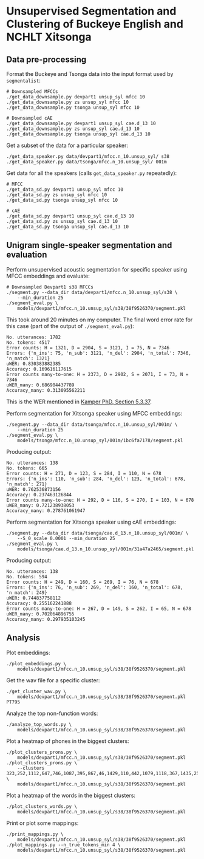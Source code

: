 Unsupervised Segmentation and Clustering of Buckeye English and NCHLT Xitsonga
==============================================================================

Data pre-processing
-------------------

Format the Buckeye and Tsonga data into the input format used by
`segmentalist`:

    # Downsampled MFCCs
    ./get_data_downsample.py devpart1 unsup_syl mfcc 10
    ./get_data_downsample.py zs unsup_syl mfcc 10
    ./get_data_downsample.py tsonga unsup_syl mfcc 10

    # Downsampled cAE
    ./get_data_downsample.py devpart1 unsup_syl cae.d_13 10
    ./get_data_downsample.py zs unsup_syl cae.d_13 10
    ./get_data_downsample.py tsonga unsup_syl cae.d_13 10

Get a subset of the data for a particular speaker:

    ./get_data_speaker.py data/devpart1/mfcc.n_10.unsup_syl/ s38
    ./get_data_speaker.py data/tsonga/mfcc.n_10.unsup_syl/ 001m

Get data for all the speakers (calls `get_data_speaker.py` repeatedly):

    # MFCC
    ./get_data_sd.py devpart1 unsup_syl mfcc 10
    ./get_data_sd.py zs unsup_syl mfcc 10
    ./get_data_sd.py tsonga unsup_syl mfcc 10

    # cAE
    ./get_data_sd.py devpart1 unsup_syl cae.d_13 10
    ./get_data_sd.py zs unsup_syl cae.d_13 10
    ./get_data_sd.py tsonga unsup_syl cae.d_13 10



Unigram single-speaker segmentation and evaluation
--------------------------------------------------

Perform unsupervised acoustic segmentation for specific speaker using MFCC
embeddings and evaluate:

    # Downsampled Devpart1 s38 MFCCs
    ./segment.py --data_dir data/devpart1/mfcc.n_10.unsup_syl/s38 \
        --min_duration 25
    ./segment_eval.py \
        models/devpart1/mfcc.n_10.unsup_syl/s38/38f9526370/segment.pkl

This took around 20 minutes on my computer. The final word error rate for this
case (part of the output of `./segment_eval.py`):

    No. utterances: 1782
    No. tokens: 4517
    Error counts: H = 1321, D = 2904, S = 3121, I = 75, N = 7346
    Errors: {'n_ins': 75, 'n_sub': 3121, 'n_del': 2904, 'n_total': 7346, 'n_match': 1321}
    uWER: 0.830383882385
    Accuracy: 0.169616117615
    Error counts many-to-one: H = 2373, D = 2902, S = 2071, I = 73, N = 7346
    uWER_many: 0.686904437789
    Accuracy_many: 0.313095562211

This is the WER mentioned in [Kamper PhD, Section
5.3.37](http://www.kamperh.com/papers/kamper_phd2016.pdf).

Perform segmentation for Xitsonga speaker using MFCC embeddings:

    ./segment.py --data_dir data/tsonga/mfcc.n_10.unsup_syl/001m/ \
        --min_duration 25
    ./segment_eval.py \
        models/tsonga/mfcc.n_10.unsup_syl/001m/1bc6fa7178/segment.pkl

Producing output:

    No. utterances: 138
    No. tokens: 665
    Error counts: H = 271, D = 123, S = 284, I = 110, N = 678
    Errors: {'n_ins': 110, 'n_sub': 284, 'n_del': 123, 'n_total': 678, 'n_match': 271}
    uWER: 0.762536873156
    Accuracy: 0.237463126844
    Error counts many-to-one: H = 292, D = 116, S = 270, I = 103, N = 678
    uWER_many: 0.721238938053
    Accuracy_many: 0.278761061947

Perform segmentation for Xitsonga speaker using cAE embeddings:

    ./segment.py --data_dir data/tsonga/cae.d_13.n_10.unsup_syl/001m/ \
        --S_0_scale 0.0001 --min_duration 25
    ./segment_eval.py \
        models/tsonga/cae.d_13.n_10.unsup_syl/001m/31a47a2465/segment.pkl

Producing output:

    No. utterances: 138
    No. tokens: 594
    Error counts: H = 249, D = 160, S = 269, I = 76, N = 678
    Errors: {'n_ins': 76, 'n_sub': 269, 'n_del': 160, 'n_total': 678, 'n_match': 249}
    uWER: 0.744837758112
    Accuracy: 0.255162241888
    Error counts many-to-one: H = 267, D = 149, S = 262, I = 65, N = 678
    uWER_many: 0.702064896755
    Accuracy_many: 0.297935103245



Analysis
--------

Plot embeddings:

    ./plot_embeddings.py \
        models/devpart1/mfcc.n_10.unsup_syl/s38/38f9526370/segment.pkl

Get the wav file for a specific cluster:

    ./get_cluster_wav.py \
        models/devpart1/mfcc.n_10.unsup_syl/s38/38f9526370/segment.pkl PT795

Analyze the top non-function words:

    ./analyze_top_words.py \
        models/devpart1/mfcc.n_10.unsup_syl/s38/38f9526370/segment.pkl

Plot a heatmap of phones in the biggest clusters:

    ./plot_clusters_prons.py \
        models/devpart1/mfcc.n_10.unsup_syl/s38/38f9526370/segment.pkl
    ./plot_clusters_prons.py \
        --clusters 323,252,1112,647,746,1087,395,867,46,1429,110,442,1079,1118,367,1435,255,147,1190,607,1163,1395,878,103,1328,61,1356,1280,684,1077 \
        models/devpart1/mfcc.n_10.unsup_syl/s38/38f9526370/segment.pkl

Plot a heatmap of the words in the biggest clusters:

    ./plot_clusters_words.py \
        models/devpart1/mfcc.n_10.unsup_syl/s38/38f9526370/segment.pkl

Print or plot some mappings:

    ./print_mappings.py \
        models/devpart1/mfcc.n_10.unsup_syl/s38/38f9526370/segment.pkl
    ./plot_mappings.py --n_true_tokens_min 4 \
        models/devpart1/mfcc.n_10.unsup_syl/s38/38f9526370/segment.pkl
